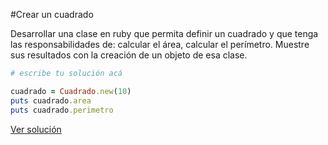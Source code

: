 #Crear un cuadrado

Desarrollar una clase en ruby que permita definir un cuadrado y que tenga las
responsabilidades de: calcular el área, calcular el perímetro. Muestre sus
resultados con la creación de un objeto de esa clase.

```ruby
# escribe tu solución acá

cuadrado = Cuadrado.new(10)
puts cuadrado.area
puts cuadrado.perimetro

```

[Ver solución](../soluciones/nivel-3/cuadrado.rb)
